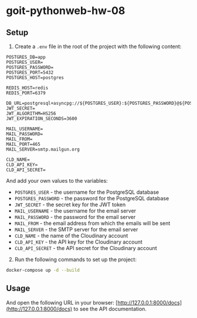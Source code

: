 # goit-pythonweb-hw-08

## Setup

1. Create a `.env` file in the root of the project with the following content:

```env
POSTGRES_DB=app
POSTGRES_USER=
POSTGRES_PASSWORD=
POSTGRES_PORT=5432
POSTGRES_HOST=postgres

REDIS_HOST=redis
REDIS_PORT=6379

DB_URL=postgresql+asyncpg://${POSTGRES_USER}:${POSTGRES_PASSWORD}@${POSTGRES_HOST}:${POSTGRES_PORT}/${POSTGRES_DB}
JWT_SECRET=
JWT_ALGORITHM=HS256
JWT_EXPIRATION_SECONDS=3600

MAIL_USERNAME=
MAIL_PASSWORD=
MAIL_FROM=
MAIL_PORT=465
MAIL_SERVER=smtp.mailgun.org

CLD_NAME=
CLD_API_KEY=
CLD_API_SECRET=

```

And add your own values to the variables:

* `POSTGRES_USER` - the username for the PostgreSQL database
* `POSTGRES_PASSWORD` - the password for the PostgreSQL database
* `JWT_SECRET` - the secret key for the JWT token
* `MAIL_USERNAME` - the username for the email server
* `MAIL_PASSWORD` - the password for the email server
* `MAIL_FROM` - the email address from which the emails will be sent
* `MAIL_SERVER` - the SMTP server for the email server
* `CLD_NAME` - the name of the Cloudinary account
* `CLD_API_KEY` - the API key for the Cloudinary account
* `CLD_API_SECRET` - the API secret for the Cloudinary account

2. Run the following commands to set up the project:

```bash
docker-compose up -d --build
```

## Usage

And open the following URL in your browser: [http://127.0.0.1:8000/docs](http://127.0.0.1:8000/docs) to see the API documentation.
